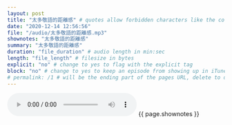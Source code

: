 ```yaml
---
layout: post
title: "太多敬語的距離感" # quotes allow forbidden characters like the colon
date: "2020-12-14 12:56:56"
file: "/audio/太多敬語的距離感.mp3"
shownotes: "太多敬語的距離感"
summary: "太多敬語的距離感"
duration: "file_duration" # audio length in min:sec
length: "file_length" # filesize in bytes
explicit: "no" # change to yes to flag with the explicit tag
block: "no" # change to yes to keep an episode from showing up in iTunes
# permalink: /1 # will be the ending part of the pages URL, delete to default to the title
---
```


<audio controls>
<source src="{{site.url}}{{site.baseurl}}{{ page.file }}" type="audio/x-mp3">
Your browser does not support the audio element.
</audio>
{{ page.shownotes }}
